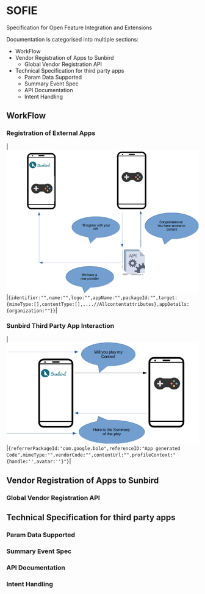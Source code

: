 # SOFIE
Specification for Open Feature Integration and Extensions

Documentation is categorised into multiple sections:
* WorkFlow
* Vendor Registration of Apps to Sunbird
    * Global Vendor Registration API
* Technical Specification for third party apps
    * Param Data Supported
    * Summary Event Spec
    * API Documentation
    * Intent Handling


## WorkFlow

### Registration of External Apps
|![Alt Text](attachments/2016411649/2164949010.png)|```{identifier:"",name:"",logo:"",appName:"",packageId:"",target:{mimeType:[],contentType:[],....//Allcontentattributes},appDetails:{organization:""}}```|


### Sunbird Third Party App Interaction
|![Alt Text](attachments/2016411649/2165604363.png)|```{referrerPackageId:"com.google.bolo",referenceID:"App generated Code",mimeType:"",vendorCode:"",contentUrl:"",profileContext:"{handle:'',avatar:''}"}```|


## Vendor Registration of Apps to Sunbird
### Global Vendor Registration API
## Technical Specification for third party apps
### Param Data Supported
### Summary Event Spec
### API Documentation
### Intent Handling
